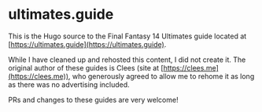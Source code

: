 # ultimates.guide

This is the Hugo source to the Final Fantasy 14 Ultimates guide located at
[https://ultimates.guide](https://ultimates.guide).

While I have cleaned up and rehosted this content, I did not create it. The
original author of these guides is Clees (site at [https://clees.me](https://clees.me)),
who generously agreed to allow me to rehome it as long as there was no
advertising included.

PRs and changes to these guides are very welcome!
